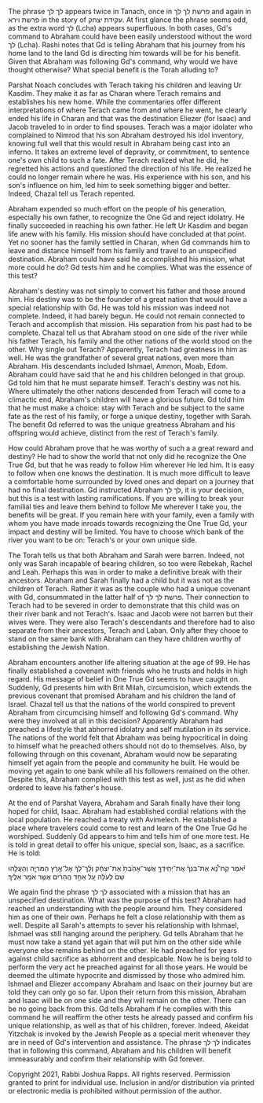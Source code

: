 The phrase לך לך appears twice  in Tanach, once in פרשת לך לך and again in פרשת וירא in the story of עקידת יצחק. At first glance the phrase seems odd, as the extra word לך (Lcha) appears superfluous. In both cases, Gd's command to Abraham could have been easily understood without the word לך (Lcha). Rashi notes that Gd is telling Abraham that his journey from his home land to the land Gd is directing him towards will be for his benefit. Given that Abraham was following Gd's command, why would we have thought otherwise? What special benefit is the Torah alluding to?

Parshat Noach concludes with Terach taking his children and leaving Ur Kasdim. They make it as far as Charan where Terach remains and establishes his new home. While the commentaries offer different interpretations of where Terach came from and where he went, he clearly ended his life in Charan and that was the destination Eliezer (for Isaac) and Jacob traveled to in order to find spouses. Terach was a major idolater who complained to Nimrod that his son Abraham destroyed his idol inventory, knowing full well that this would result in Abraham being cast into an inferno. It takes an extreme level of depravity, or commitment, to sentence one's own child to such a fate. After Terach realized what he did, he regretted his actions and questioned the direction of his life. He realized he could no longer remain where he was. His experience with his son, and his son's influence on him, led him to seek something bigger and better. Indeed, Chazal tell us Terach repented.

Abraham expended so much effort on the people of his generation, especially his own father, to recognize the One Gd and reject idolatry. He finally succeeded in reaching his own father. He left Ur Kasdim and began life anew with his family. His mission should have concluded at that point. Yet no sooner has the family settled in Charan, when Gd commands him to leave and distance himself from his family and travel to an unspecified destination. Abraham could have said he accomplished his mission, what more could he do? Gd tests him and he complies. What was the essence of this test? 

Abraham's destiny was not simply to convert his father and those around him. His destiny was to be the founder of a great nation that would have a special relationship with Gd.  He was told his mission was indeed not complete. Indeed, it had barely begun. He could not remain connected to Terach and accomplish that mission. His separation from his past had to be complete. Chazal tell us that Abraham stood on one side of the river while his father Terach, his family and the other nations of the world stood on the other. Why single out Terach? Apparently, Terach had greatness in him as well. He was the grandfather of several great nations, even more than Abraham. His descendants included Ishmael, Ammon, Moab, Edom. Abraham could have said that he and his children belonged in that group. Gd told him that he must separate himself. Terach's destiny was not his. Where ultimately the other nations descended from Terach will come to a climactic end, Abraham's children will have a glorious future. Gd told him that he must make a choice: stay with Terach and be subject to the same fate as the rest of his family, or forge a unique destiny, together with Sarah. The benefit Gd referred to was the unique greatness Abraham and his offspring would achieve, distinct from the rest of Terach's family. 

How could Abraham prove that he was worthy of such a a great reward and destiny? He had to show the world that not only did he recognize the One True Gd, but that he was ready to follow Him wherever He led him. It is easy to follow when one knows the destination. It is much more difficult to leave a comfortable home surrounded by loved ones and depart on a journey that had no final destination. Gd instructed Abraham לך לך, it is your decision, but this is a test with lasting ramifications. If you are willing to break your familial ties and leave them behind to follow Me wherever I take you, the benefits will be great. If you remain here with your family, even a family with whom you have made inroads towards recognizing the One True Gd, your impact and destiny will be limited. You have to choose which bank of the river you want to be on: Terach's or your own unique side.

The Torah tells us that both Abraham and Sarah were barren. Indeed, not only was Sarah incapable of bearing children, so too were Rebekah, Rachel and Leah. Perhaps this was in order to make a definitive break with their ancestors. Abraham and Sarah finally had a child but it was not as the children of Terach. Rather it was as the couple who had a unique covenant with Gd, consummated in the latter half of פרשת לך לך. Their connection to Terach had to be severed in order to demonstrate that this child was on their river bank and not Terach's. Isaac and Jacob were not barren but their wives were. They were also Terach's descendants and therefore had to also separate from their ancestors, Terach and Laban. Only after they chooe to stand on the same bank with Abraham can they have children worthy of establishing the Jewish Nation.

Abraham encounters another life altering situation at the age of 99. He has finally established a covenant with friends who he trusts and holds in high regard. His message of belief in One True Gd seems to have caught on. Suddenly, Gd presents him with Brit Milah, circumcision, which extends the previous covenant that promised Abraham and his children the land of Israel. Chazal tell us that the nations of the world conspired to prevent Abraham from circumcising himself and following Gd's command. Why were they involved at all in this decision? Apparently Abraham had preached a  lifestyle that abhorred idolatry and self mutilation in its service. The nations of the world felt that Abraham was being hypocritical in doing to himself what he preached others should not do to themselves. Also, by following through on this covenant, Abraham would now be separating himself yet again from the people and community he built. He would be moving yet again to one bank while all his followers remained on the other. Despite this, Abraham complied with this test as well, just as he did when ordered to leave his father's house.

At the end of Parshat Vayera, Abraham and Sarah finally have their long hoped for child, Isaac. Abraham had established cordial relations with the local population. He reached a treaty with Avimelech. He established a place where travelers could come to rest and learn of the One True Gd he worshiped. Suddenly Gd appears to him and tells him of one more test. He is told in great detail to offer  his unique, special son, Isaac, as a sacrifice. He is told:

יֹּ֡אמֶר קַח־נָ֠א אֶת־בִּנְךָ֨ אֶת־יְחִֽידְךָ֤ אֲשֶׁר־אָהַ֙בְתָּ֙ אֶת־יִצְחָ֔ק וְלֶ֨ךְ־לְךָ֔ אֶל־אֶ֖רֶץ הַמֹּרִיָּ֑ה וְהַעֲלֵ֤הוּ שָׁם֙ לְעֹלָ֔ה עַ֚ל אַחַ֣ד הֶֽהָרִ֔ים אֲשֶׁ֖ר אֹמַ֥ר אֵלֶֽיךָ׃ 

We again find the phrase לך לך associated with a mission that has an unspecified destination. What was the purpose of this test? Abraham had reached an understanding with the people around him. They considered him as one of their own. Perhaps he felt a close relationship with them as well. Despite all Sarah's attempts to sever his relationship with Ishmael, Ishmael was still hanging around the periphery. Gd tells Abraham that he must now take a stand yet again that will put him on the other side while everyone else remains behind on the other. He had preached for years against child sacrifice as abhorrent and despicable. Now he is being told to perform the very act he preached against for all those years. He would be deemed the ultimate hypocrite and dismissed by those who admired him. Ishmael and Eliezer accompany Abraham and Isaac on their journey but are told they can only go so far. Upon their return from this mission, Abraham and Isaac will be on one side and they will remain on the other. There can be no going back from this. Gd tells Abraham if he complies with this command he will reaffirm the other tests he already passed and confirm his unique relationship, as well as that of his children, forever. Indeed, Akeidat Yitzchak is invoked by the Jewish People as a special merit whenever they are in need of Gd's intervention and assistance. The phrase לך לך indicates that in following this command, Abraham and his children will benefit immeasurably and confirm their relationship with Gd forever.

Copyright 2021, Rabbi Joshua Rapps. All rights reserved. Permission granted to print for individual use. Inclusion in and/or distribution via printed or electronic media is prohibited without permission of the author.
